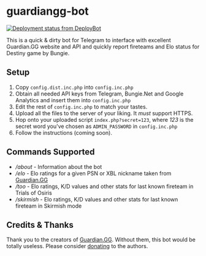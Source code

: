 # guardiangg-bot
[![Deployment status from DeployBot](https://slavikus.deploybot.com/badge/13023224041108/66629.svg)](http://deploybot.com)

This is a quick & dirty bot for Telegram to interface with excellent Guardian.GG website and API and quickly report fireteams and Elo status for Destiny game by Bungie.

## Setup

1. Copy `config.dist.inc.php` into `config.inc.php`
2. Obtain all needed API keys from Telegram, Bungie.Net and Google Analytics and insert them into `config.inc.php`
3. Edit the rest of `config.inc.php` to match your tastes.
4. Upload all the files to the server of your liking. It *must* support HTTPS.
5. Hop onto your uploaded script `index.php?secret=123`, where *123* is the secret word you've chosen as `ADMIN_PASSWORD` in `config.inc.php`
6. Follow the instructions (coming soon).

## Commands Supported

* */about* - Information about the bot
* */elo* - Elo ratings for a given PSN or XBL nickname taken from [Guardian.GG](https://guardian.gg)
* */too* - Elo ratings, K/D values and other stats for last known fireteam in Trials of Osiris
* */skirmish* - Elo ratings, K/D values and other stats for last known fireteam in Skirmish mode

## Credits & Thanks

Thank you to the creators of [Guardian.GG](https://guardian.gg). Without them, this bot would be totally useless. Please consider [donating](http://guardian.gg/en/faq) to the authors.

